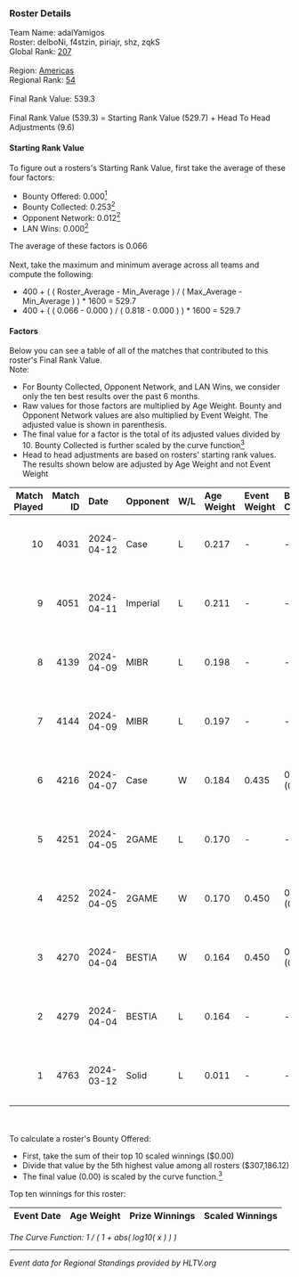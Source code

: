 ### Roster Details<br />
Team Name: adalYamigos<br />
Roster: delboNi, f4stzin, piriajr, shz, zqkS<br />
Global Rank: [207](../../standings_global_2024_09_07.md)<br />
<br />
Region: [Americas]( ../../standings_americas_2024_09_07.md)<br />
Regional Rank: [54]( ../../standings_americas_2024_09_07.md)<br />
<br />
Final Rank Value:  539.3<br />
<br />
Final Rank Value (539.3) = Starting Rank Value (529.7) + Head To Head Adjustments (9.6)<br />

#### Starting Rank Value<br />
To figure out a rosters's Starting Rank Value, first take the average of these four factors:<br />
- Bounty Offered: 0.000[<sup>1</sup>](#table2)
- Bounty Collected: 0.253[<sup>2</sup>](#table1)
- Opponent Network: 0.012[<sup>2</sup>](#table1)
- LAN Wins: 0.000[<sup>2</sup>](#table1)

The average of these factors is 0.066<br />
<br />
Next, take the maximum and minimum average across all teams and compute the following:<br />
- 400 + ( ( Roster_Average - Min_Average ) / ( Max_Average - Min_Average ) ) * 1600 = 529.7
- 400 + ( ( 0.066 - 0.000 ) / ( 0.818 - 0.000 ) ) * 1600 = 529.7


#### Factors<br />
Below you can see a table of all of the matches that contributed to this roster's Final Rank Value.<br />
Note:<br />

- For Bounty Collected, Opponent Network, and LAN Wins, we consider only the ten best results over the past 6 months.
- Raw values for those factors are multiplied by Age Weight. Bounty and Opponent Network values are also multiplied by Event Weight. The adjusted value is shown in parenthesis.
- The final value for a factor is the total of its adjusted values divided by 10. Bounty Collected is further scaled by the curve function[<sup>3</sup>](#curveFunction)
- Head to head adjustments are based on rosters' starting rank values. The results shown below are adjusted by Age Weight and not Event Weight
<span id="table1"></span><br />


| Match Played | Match ID | Date       | Opponent | W/L | Age Weight | Event Weight | Bounty Collected | Opponent Network | LAN Wins  | H2H Adj. | Roster                               |
| -: | -: | :- | :- | :- | :- | :- | :- | :- | :- | -: | :- |
|           10 |     4031 | 2024-04-12 | Case     | L   | 0.217      | -            | -                | -                | -         |    -0.61 | delboNi, f4stzin, piriajr, shz, zqkS |
|            9 |     4051 | 2024-04-11 | Imperial | L   | 0.211      | -            | -                | -                | -         |    -0.36 | delboNi, f4stzin, piriajr, shz, zqkS |
|            8 |     4139 | 2024-04-09 | MIBR     | L   | 0.198      | -            | -                | -                | -         |    -0.05 | delboNi, f4stzin, piriajr, shz, zqkS |
|            7 |     4144 | 2024-04-09 | MIBR     | L   | 0.197      | -            | -                | -                | -         |    -0.05 | delboNi, f4stzin, piriajr, shz, zqkS |
|            6 |     4216 | 2024-04-07 | Case     | W   | 0.184      | 0.435        | 0.039 (0.003)    | 0.751 (0.060)    | 0 (0.000) |     5.30 | delboNi, f4stzin, piriajr, shz, zqkS |
|            5 |     4251 | 2024-04-05 | 2GAME    | L   | 0.170      | -            | -                | -                | -         |    -2.13 | delboNi, f4stzin, piriajr, shz, zqkS |
|            4 |     4252 | 2024-04-05 | 2GAME    | W   | 0.170      | 0.450        | 0.002 (0.000)    | 0.013 (0.001)    | 0 (0.000) |     3.27 | delboNi, f4stzin, piriajr, shz, zqkS |
|            3 |     4270 | 2024-04-04 | BESTIA   | W   | 0.164      | 0.450        | 0.107 (0.008)    | 0.833 (0.062)    | 0 (0.000) |     4.76 | delboNi, f4stzin, piriajr, shz, zqkS |
|            2 |     4279 | 2024-04-04 | BESTIA   | L   | 0.164      | -            | -                | -                | -         |    -0.42 | delboNi, f4stzin, piriajr, shz, zqkS |
|            1 |     4763 | 2024-03-12 | Solid    | L   | 0.011      | -            | -                | -                | -         |    -0.13 | delboNi, f4stzin, piriajr, shz, zqkS |

<br />
<span id="table2"></span><br />
To calculate a roster's Bounty Offered:<br />

- First, take the sum of their top 10 scaled winnings ($0.00)
- Divide that value by the 5th highest value among all rosters ($307,186.12)
- The final value (0.00) is scaled by the curve function.[<sup>3</sup>](#curveFunction)

Top ten winnings for this roster:<br />

| Event Date | Age Weight | Prize Winnings | Scaled Winnings |
| :- | -: | :- | :- |


<span id="curveFunction"></span>_The Curve Function: 1 / ( 1 + abs( log10( x ) ) )_<br />

---
_Event data for Regional Standings provided by HLTV.org_<br />
